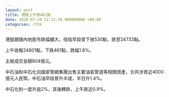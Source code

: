 ```yaml
---
layout: post
title: 港股上午跌461點
date: 2020-07-24 12:12:30.000000000 +08:00
categories: rthk
---
```


港股跟隨內地股市跌幅擴大，恒指早段曾下挫530點，跌至24733點。

上午收報24801點，下跌461點，跌幅1.8%。

主板成交金額804億元。

中石油和中石化向國家管網集團出售主要油氣管道等相關資產，合共涉資近4000億元人民幣。中石油早段曾升半成，半日升1.4%。

中石化則一度升逾2%，其後轉跌，上午跌近0.9%。
